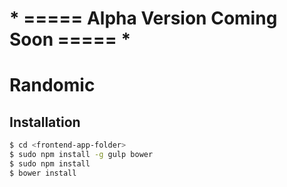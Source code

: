 # * ===== Alpha Version Coming Soon ===== *

Randomic
========

## Installation
```bash
$ cd <frontend-app-folder>
$ sudo npm install -g gulp bower
$ sudo npm install
$ bower install
```
